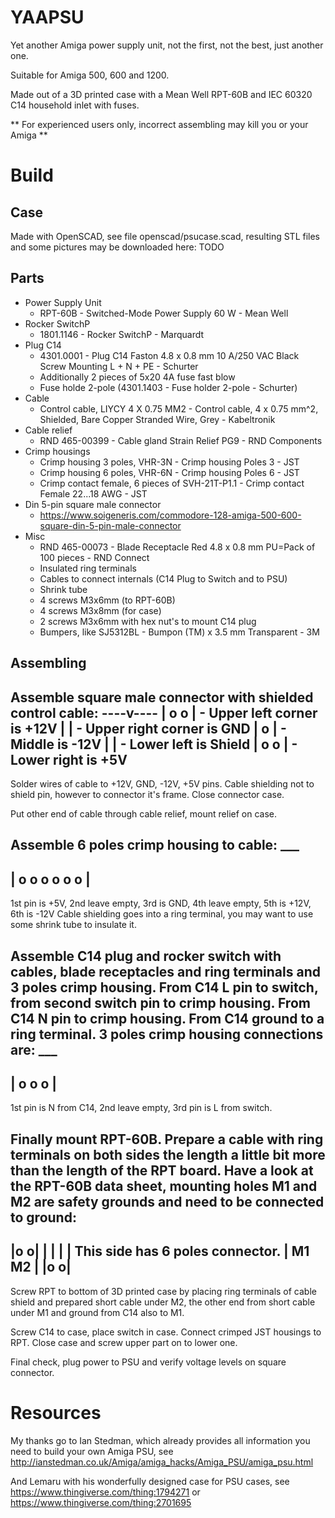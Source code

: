 # YAAPSU

Yet another Amiga power supply unit, not the first, not the best, just another one.

Suitable for Amiga 500, 600 and 1200.

Made out of a 3D printed case with a Mean Well RPT-60B and IEC 60320 C14 household
inlet with fuses.

** For experienced users only, incorrect assembling may kill you or your Amiga **

# Build

## Case

Made with OpenSCAD, see file openscad/psucase.scad, resulting STL files and
some pictures may be downloaded here: TODO

## Parts

- Power Supply Unit
  - RPT-60B - Switched-Mode Power Supply 60 W - Mean Well
- Rocker SwitchP
  - 1801.1146 - Rocker SwitchP - Marquardt
- Plug C14
  - 4301.0001 - Plug C14 Faston 4.8 x 0.8 mm 10 A/250 VAC Black Screw Mounting L + N + PE - Schurter
  - Additionally 2 pieces of 5x20 4A fuse fast blow
  - Fuse holde 2-pole (4301.1403 - Fuse holder 2-pole - Schurter)
- Cable
  - Control cable, LIYCY 4 X 0.75 MM2 - Control cable, 4 x 0.75 mm^2, Shielded, Bare Copper Stranded Wire, Grey - Kabeltronik
- Cable relief
  - RND 465-00399 - Cable gland Strain Relief PG9 - RND Components
- Crimp housings
  - Crimp housing 3 poles, VHR-3N - Crimp housing Poles 3 - JST
  - Crimp housing 6 poles, VHR-6N - Crimp housing Poles 6 - JST
  - Crimp contact female, 6 pieces of SVH-21T-P1.1 - Crimp contact Female 22...18 AWG - JST
- Din 5-pin square male connector
  - https://www.soigeneris.com/commodore-128-amiga-500-600-square-din-5-pin-male-connector
- Misc
  - RND 465-00073 - Blade Receptacle Red 4.8 x 0.8 mm PU=Pack of 100 pieces - RND Connect
  - Insulated ring terminals
  - Cables to connect internals (C14 Plug to Switch and to PSU)
  - Shrink tube
  - 4 screws M3x6mm (to RPT-60B)
  - 4 screws M3x8mm (for case)
  - 2 screws M3x6mm with hex nut's to mount C14 plug
  - Bumpers, like SJ5312BL - Bumpon (TM) x 3.5 mm Transparent - 3M

## Assembling

Assemble square male connector with shielded control cable:
  ----v---- 
 | o     o |   - Upper left corner is +12V
 |         |   - Upper right corner is GND
 |    o    |   - Middle is -12V
 |         |   - Lower left is Shield
 |  o   o  |   - Lower right is +5V
  --------- 
Solder wires of cable to +12V, GND, -12V, +5V pins. Cable shielding not to shield pin,
however to connector it's frame. Close connector case.

Put other end of cable through cable relief, mount relief on case.

Assemble 6 poles crimp housing to cable:
       ___
  -------------
 | o o o o o o |
  -------------
1st pin is +5V, 2nd leave empty, 3rd is GND, 4th leave empty, 5th is +12V, 6th is -12V
Cable shielding goes into a ring terminal, you may want to use some shrink tube to 
insulate it.


Assemble C14 plug and rocker switch with cables, blade receptacles and ring terminals
and 3 poles crimp housing. From C14 L pin to switch, from second switch pin to crimp
housing. From C14 N pin to crimp housing. From C14 ground to a ring terminal. 3 poles
crimp housing connections are:
    ___
  ------- 
 | o o o |
  -------
1st pin is N from C14, 2nd leave empty, 3rd pin is L from switch.


Finally mount RPT-60B. Prepare a cable with ring terminals on both sides the length
a little bit more than the length of the RPT board. Have a look at the RPT-60B
data sheet, mounting holes M1 and M2 are safety grounds and need to be connected
to ground:
  -------------------
 |o                 o|
 |                   |
 |                   | This side has 6 poles connector.
 | M1             M2 |
 |o                 o|
  ------------------- 

Screw RPT to bottom of 3D printed case by placing ring terminals of cable shield
and prepared short cable under M2, the other end from short cable under M1 and
ground from C14 also to M1.

Screw C14 to case, place switch in case. Connect crimped JST housings to RPT.
Close case and screw upper part on to lower one.

Final check, plug power to PSU and verify voltage levels on square connector.

# Resources

My thanks go to Ian Stedman, which already provides all information you need to build
your own Amiga PSU, see http://ianstedman.co.uk/Amiga/amiga_hacks/Amiga_PSU/amiga_psu.html

And Lemaru with his wonderfully designed case for PSU cases, see https://www.thingiverse.com/thing:1794271
or https://www.thingiverse.com/thing:2701695
